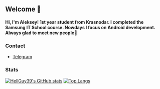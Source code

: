 ## Welcome 👋

#### Hi, I'm Aleksey! 1st year student from Krasnodar. I completed the Samsung IT School course. Nowdays I focus on Android development. Always glad to meet new people🤘

### Contact
* [Telegram](https://t.me/HellGuy39)

### Stats
[![HellGuy39's GitHub stats](https://github-readme-stats.vercel.app/api?username=hellguy39&count_private=true&show_icons=true)](https://github.com/hellguy39/github-readme-stats)
[![Top Langs](https://github-readme-stats.vercel.app/api/top-langs/?username=hellguy39&show_icons=true)](https://github.com/hellguy39/github-readme-stats)

<!--
**HellGuy39/HellGuy39** is a ✨ _special_ ✨ repository because its `README.md` (this file) appears on your GitHub profile.

Here are some ideas to get you started:

- 🔭 I’m currently working on ...
- 🌱 I’m currently learning ...
- 👯 I’m looking to collaborate on ...
- 🤔 I’m looking for help with ...
- 💬 Ask me about ...
- 📫 How to reach me: ...
- 😄 Pronouns: ...
- ⚡ Fun fact: ...
-->
